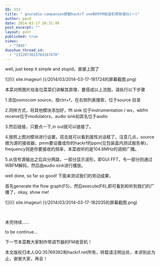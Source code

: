 ```yaml
---
ID: 333
title: " gnuradio-companion搭载hackrf one制作FM收音机带频谱仪(一)"
author: paud
date: 2014-03-17 20:31:49
post_excerpt: ""
layout: post
published: true
views:
  - "7845"
duoshuo_thread_id:
  - "1312073613704167470"
---
```

well, just keep it simple and stupid，直接上图了

![]({{ site.imageurl }}/2014/03/2014-03-17-181724的屏幕截图.png)

本菜对照图片给各位菜菜们讲解其原理，要搭成以上流图，请执行以下步骤

1.添加osmocom source，按ctrl+f，在右侧列表搜索，位于source 目录

2.同样方式，将其他模块添加好，fft sink 位于instrumentation / wx，wbfm receive位于modulators，audio sink如其名位于audio

3.然后链接，只要点一下,in out就可以链接了。

4.按照上图对模块进行设置，双击就可以看到属性对话框了，注意几点，source做为源的接收器，pmm要设置成你的hackrf的ppm(见包装盒内测试报告单)，frequency则是你要接收的频率，本菜收听的是104.8MHz的调频广播。

5.从信号源输出之后兵分两路，一部分显示波形，即GUI FFT，令一部分则通过WBFM解码，然后由audio sink进行播放。

well done, so far so good! 下面来测试我们的劳动成果，

首先generate the flow graph(F5)，然后execute(F6),即可看到和听到我们的广播了，okay, show me!

![]({{ site.imageurl }}/2014/03/2014-03-17-182035的屏幕截图.png)

&nbsp;

未完待续……

to be continue...

下一节本菜教大家制作带调节器的FM收音机！

<span style="line-height: 1.5em">本文版权归本人</span><span style="line-height: 1.5em">QQ:35769382</span><span style="line-height: 1.5em">和hackrf.net所有，转载请注明出处，本讲到此为止，谢谢大家，再会！</span>
